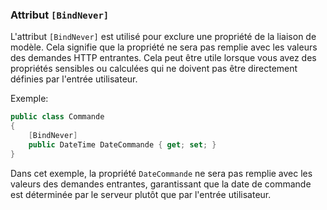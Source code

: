 
### Attribut `[BindNever]`

L'attribut `[BindNever]` est utilisé pour exclure une propriété de la liaison de modèle. Cela signifie que la propriété ne sera pas remplie avec les valeurs des demandes HTTP entrantes. Cela peut être utile lorsque vous avez des propriétés sensibles ou calculées qui ne doivent pas être directement définies par l'entrée utilisateur.

Exemple:
```csharp
public class Commande
{
    [BindNever]
    public DateTime DateCommande { get; set; }
}
```

Dans cet exemple, la propriété `DateCommande` ne sera pas remplie avec les valeurs des demandes entrantes, garantissant que la date de commande est déterminée par le serveur plutôt que par l'entrée utilisateur.
